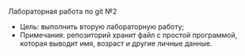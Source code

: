 
Лабораторная работа по git №2

- Цель: выполнить вторую лабораторную работу;
- Примечания: репозиторий хранит файл с простой программой, которая выводит имя, возраст и другие личные данные.
